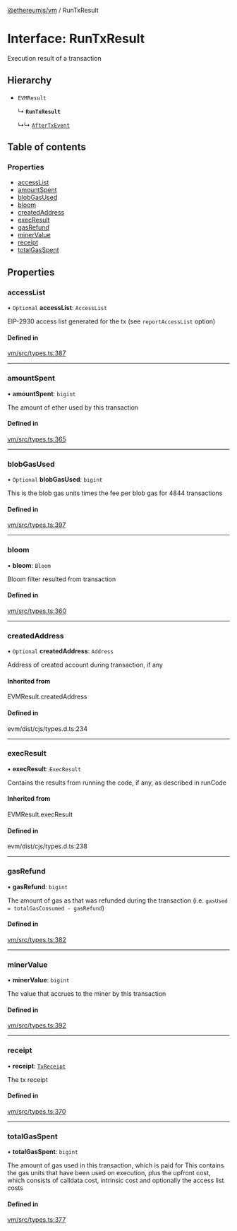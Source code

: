 [@ethereumjs/vm](../README.md) / RunTxResult

# Interface: RunTxResult

Execution result of a transaction

## Hierarchy

- `EVMResult`

  ↳ **`RunTxResult`**

  ↳↳ [`AfterTxEvent`](AfterTxEvent.md)

## Table of contents

### Properties

- [accessList](RunTxResult.md#accesslist)
- [amountSpent](RunTxResult.md#amountspent)
- [blobGasUsed](RunTxResult.md#blobgasused)
- [bloom](RunTxResult.md#bloom)
- [createdAddress](RunTxResult.md#createdaddress)
- [execResult](RunTxResult.md#execresult)
- [gasRefund](RunTxResult.md#gasrefund)
- [minerValue](RunTxResult.md#minervalue)
- [receipt](RunTxResult.md#receipt)
- [totalGasSpent](RunTxResult.md#totalgasspent)

## Properties

### accessList

• `Optional` **accessList**: `AccessList`

EIP-2930 access list generated for the tx (see `reportAccessList` option)

#### Defined in

[vm/src/types.ts:387](https://github.com/ethereumjs/ethereumjs-monorepo/blob/master/packages/vm/src/types.ts#L387)

___

### amountSpent

• **amountSpent**: `bigint`

The amount of ether used by this transaction

#### Defined in

[vm/src/types.ts:365](https://github.com/ethereumjs/ethereumjs-monorepo/blob/master/packages/vm/src/types.ts#L365)

___

### blobGasUsed

• `Optional` **blobGasUsed**: `bigint`

This is the blob gas units times the fee per blob gas for 4844 transactions

#### Defined in

[vm/src/types.ts:397](https://github.com/ethereumjs/ethereumjs-monorepo/blob/master/packages/vm/src/types.ts#L397)

___

### bloom

• **bloom**: `Bloom`

Bloom filter resulted from transaction

#### Defined in

[vm/src/types.ts:360](https://github.com/ethereumjs/ethereumjs-monorepo/blob/master/packages/vm/src/types.ts#L360)

___

### createdAddress

• `Optional` **createdAddress**: `Address`

Address of created account during transaction, if any

#### Inherited from

EVMResult.createdAddress

#### Defined in

evm/dist/cjs/types.d.ts:234

___

### execResult

• **execResult**: `ExecResult`

Contains the results from running the code, if any, as described in runCode

#### Inherited from

EVMResult.execResult

#### Defined in

evm/dist/cjs/types.d.ts:238

___

### gasRefund

• **gasRefund**: `bigint`

The amount of gas as that was refunded during the transaction (i.e. `gasUsed = totalGasConsumed - gasRefund`)

#### Defined in

[vm/src/types.ts:382](https://github.com/ethereumjs/ethereumjs-monorepo/blob/master/packages/vm/src/types.ts#L382)

___

### minerValue

• **minerValue**: `bigint`

The value that accrues to the miner by this transaction

#### Defined in

[vm/src/types.ts:392](https://github.com/ethereumjs/ethereumjs-monorepo/blob/master/packages/vm/src/types.ts#L392)

___

### receipt

• **receipt**: [`TxReceipt`](../README.md#txreceipt)

The tx receipt

#### Defined in

[vm/src/types.ts:370](https://github.com/ethereumjs/ethereumjs-monorepo/blob/master/packages/vm/src/types.ts#L370)

___

### totalGasSpent

• **totalGasSpent**: `bigint`

The amount of gas used in this transaction, which is paid for
This contains the gas units that have been used on execution, plus the upfront cost,
which consists of calldata cost, intrinsic cost and optionally the access list costs

#### Defined in

[vm/src/types.ts:377](https://github.com/ethereumjs/ethereumjs-monorepo/blob/master/packages/vm/src/types.ts#L377)
